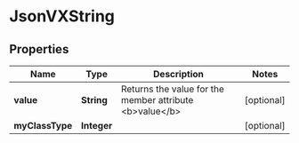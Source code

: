 
# JsonVXString

## Properties
Name | Type | Description | Notes
------------ | ------------- | ------------- | -------------
**value** | **String** | Returns the value for the member attribute &lt;b&gt;value&lt;/b&gt; |  [optional]
**myClassType** | **Integer** |  |  [optional]



